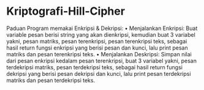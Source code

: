 # Kriptografi-Hill-Cipher
Paduan Program memakai Enkripsi & Dekripsi:
•	Menjalankan Enkripsi: Buat variable pesan berisi string yang akan dienkripsi, kemudian buat 3 variabel yakni, pesan matriks, pesan terenkripsi, pesan terenkripsi teks, sebagai hasil return fungsi enkripsi yang berisi pesan dan kunci, lalu print pesan matriks dan pesan terenkripsi teks.
•	Menjalankan Deskripsi: Simpan nilai dari pesan enkripsi kedalam pesan terenkripsi, buat 3 variabel yakni, pesan terdekripsi matriks, pesan terdekripsi teks, sebagai hasil return fungsi dekripsi yang berisi pesan dekripsi dan kunci, lalu print pesan terdekripsi matriks  dan pesan terdekripsi teks.
